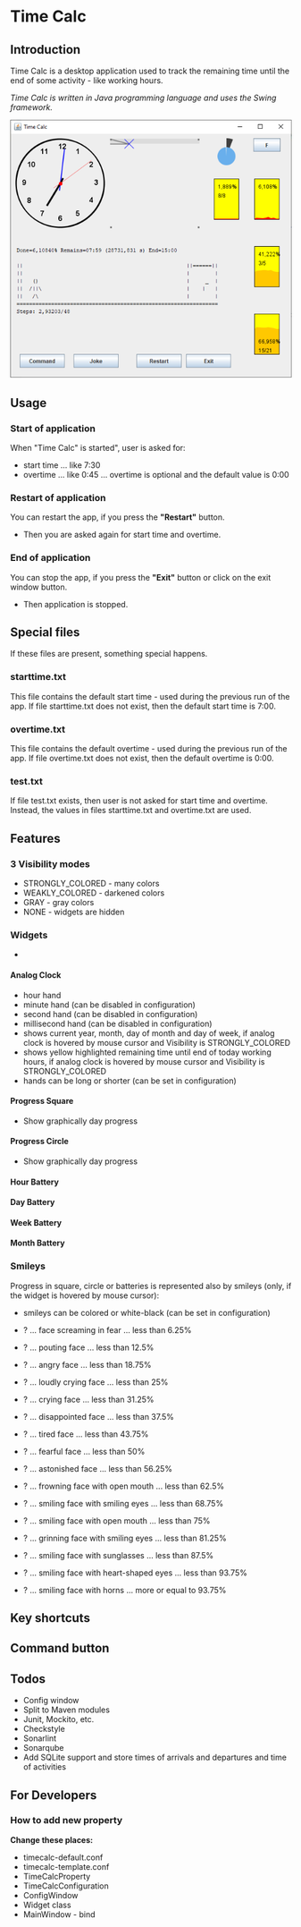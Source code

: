 # Time Calc

## Introduction

Time Calc is a desktop application used to track the remaining time until the end of some activity - like working hours.

_Time Calc is written in Java programming language and uses the Swing framework._

![Tux, the Linux mascot](images/screenshot.png)
## Usage

### Start of application

When "Time Calc" is started", user is asked for:
 - start time ... like 7:30
 - overtime ... like 0:45 ... overtime is optional and the default value is 0:00

### Restart of application

You can restart the app, if you press the **"Restart"** button.
 - Then you are asked again for start time and overtime.

### End of application

You can stop the app, if you press the **"Exit"** button or click on the exit window button.
- Then application is stopped.


## Special files

If these files are present, something special happens.

### starttime.txt

This file contains the default start time - used during the previous run of the app. 
If file starttime.txt does not exist, then the default start time is 7:00.

### overtime.txt

This file contains the default overtime - used during the previous run of the app.
If file overtime.txt does not exist, then the default overtime is 0:00.

### test.txt
If file test.txt exists, then user is not asked for start time and overtime. Instead, the values in files starttime.txt and overtime.txt are used.

## Features

### 3 Visibility modes

 * STRONGLY_COLORED - many colors 
 * WEAKLY_COLORED - darkened colors
 * GRAY - gray colors
 * NONE - widgets are hidden

### Widgets

 * 
#### Analog Clock

 * hour hand
 * minute hand (can be disabled in configuration)
 * second hand (can be disabled in configuration)
 * millisecond hand  (can be disabled in configuration)
 * shows current year, month, day of month and day of week, if analog clock is hovered by mouse cursor and Visibility is STRONGLY_COLORED
 * shows yellow highlighted remaining time until end of today working hours, if analog clock is hovered by mouse cursor and Visibility is STRONGLY_COLORED
 * hands can be long or shorter (can be set in configuration)

#### Progress Square
 * Show graphically day progress

#### Progress Circle

 * Show graphically day progress

#### Hour Battery

#### Day Battery

#### Week Battery

#### Month Battery

### Smileys

Progress in square, circle or batteries is represented also by smileys (only, if the widget is hovered by mouse cursor):
 * smileys can be colored or white-black (can be set in configuration)

* ? ... face screaming in fear ... less than 6.25%
* ? ... pouting face ... less than 12.5%
* ? ... angry face ... less than 18.75%
* ? ... loudly crying face ... less than 25%
* ? ... crying face ... less than 31.25%
* ? ... disappointed face ... less than 37.5%
* ? ... tired face ... less than 43.75%
* ? ... fearful face ... less than 50%
* ? ... astonished face ... less than 56.25%
* ? ... frowning face with open mouth ... less than 62.5%
* ? ... smiling face with smiling eyes ... less than 68.75%
* ? ... smiling face with open mouth ... less than 75%
* ? ... grinning face with smiling eyes ... less than 81.25%
* ? ... smiling face with sunglasses ... less than 87.5%
* ? ... smiling face with heart-shaped eyes ... less than 93.75%
* ? ... smiling face with horns ... more or equal to 93.75%

## Key shortcuts

## Command button

## Todos

 * Config window
 * Split to Maven modules
 * Junit, Mockito, etc.
 * Checkstyle
 * Sonarlint
 * Sonarqube
 * Add SQLite support and store times of arrivals and departures and time of activities

## For Developers

### How to add new property

**Change these places:**

* timecalc-default.conf
* timecalc-template.conf
* TimeCalcProperty
* TimeCalcConfiguration
* ConfigWindow
* Widget class
* MainWindow - bind

